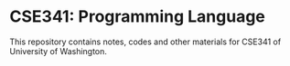 # CSE341: Programming Language

This repository contains notes, codes and other materials for CSE341 of University of Washington.